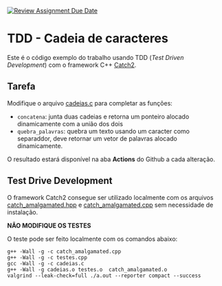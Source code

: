 [![Review Assignment Due Date](https://classroom.github.com/assets/deadline-readme-button-24ddc0f5d75046c5622901739e7c5dd533143b0c8e959d652212380cedb1ea36.svg)](https://classroom.github.com/a/873-NUEL)

# TDD - Cadeia de caracteres

Este é o código exemplo do trabalho usando TDD (*Test Driven Development*) com o framework C++ [Catch2](https://github.com/catchorg/Catch2).

## Tarefa

Modifique o arquivo [cadeias.c](cadeias.c) para completar as funções:
- `concatena`: junta duas cadeias e retorna um ponteiro alocado dinamicamente com a união dos dois
- `quebra_palavras`: quebra um texto usando um caracter como separaddor, deve retornar um vetor de palavras alocado dinamicamente.

O resultado estará disponível na aba **Actions** do Github a cada alteração.


## Test Drive Development

O framework Catch2 consegue ser utilizado localmente com os arquivos [catch_amalgamated.hpp](catch_amalgamated.hpp)  e [catch_amalgamated.cpp](catch_amalgamated.cpp) sem necessidade de instalação.

**NÃO MODIFIQUE OS TESTES** 

O teste pode ser feito localmente com os comandos abaixo:
```
g++ -Wall -g -c catch_amalgamated.cpp
g++ -Wall -g -c testes.cpp
gcc -Wall -g -c cadeias.c
g++ -Wall -g cadeias.o testes.o  catch_amalgamated.o
valgrind --leak-check=full ./a.out --reporter compact --success
```